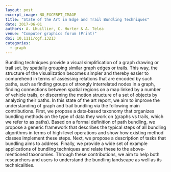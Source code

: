 ```yaml
---
layout: post
excerpt_image: NO_EXCERPT_IMAGE
title: "State of the Art in Edge and Trail Bundling Techniques"
date: 2017-06-01
authors: A. Lhuillier, C. Hurter & A. Telea
venue: "Computer graphics forum (Print)"
doi: 10.1111/cgf.13213
categories:
  - graph
---
```

Bundling techniques provide a visual simplification of a graph drawing or trail set, by spatially grouping similar graph edges or trails. This way, the structure of the visualization becomes simpler and thereby easier to comprehend in terms of assessing relations that are encoded by such paths, such as finding groups of strongly interrelated nodes in a graph, finding connections between spatial regions on a map linked by a number of vehicle trails, or discerning the motion structure of a set of objects by analyzing their paths. In this state of the art report, we aim to improve the understanding of graph and trail bundling via the following main contributions. First, we propose a data‐based taxonomy that organizes bundling methods on the type of data they work on (graphs vs trails, which we refer to as paths). Based on a formal definition of path bundling, we propose a generic framework that describes the typical steps of all bundling algorithms in terms of high‐level operations and show how existing method classes implement these steps. Next, we propose a description of tasks that bundling aims to address. Finally, we provide a wide set of example applications of bundling techniques and relate these to the above‐mentioned taxonomies. Through these contributions, we aim to help both researchers and users to understand the bundling landscape as well as its technicalities.
